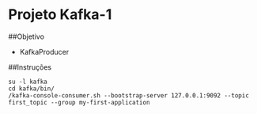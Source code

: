 # Projeto Kafka-1

##Objetivo
- KafkaProducer

##Instruções

    su -l kafka
    cd kafka/bin/
    /kafka-console-consumer.sh --bootstrap-server 127.0.0.1:9092 --topic first_topic --group my-first-application